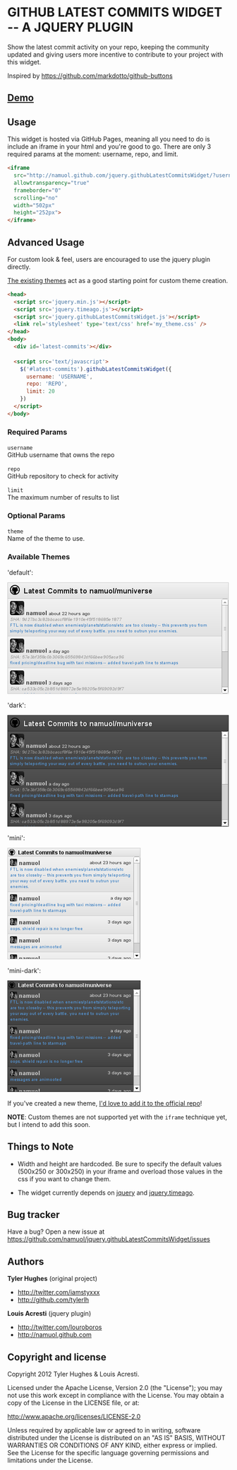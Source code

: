 GITHUB LATEST COMMITS WIDGET -- A JQUERY PLUGIN
=========================

Show the latest commit activity on your repo, keeping the community updated 
and giving users more incentive to contribute to your project with this widget.

Inspired by https://github.com/markdotto/github-buttons

[Demo](http://namuol.github.com/jquery.githubLatestCommitsWidget/?username=namuol&repo=muniverse&limit=5)
-----

Usage
-----

This widget is hosted via GitHub Pages, meaning all you need to do is include an iframe in your html 
and you're good to go. There are only 3 required params at the moment: username, repo, and limit.

``` html
<iframe
  src="http://namuol.github.com/jquery.githubLatestCommitsWidget/?username=USERNAME&repo=REPO&limit=LIMIT"
  allowtransparency="true"
  frameborder="0"
  scrolling="no"
  width="502px"
  height="252px">
</iframe>
```

Advanced Usage
-----

For custom look & feel, users are encouraged to use the jquery plugin directly.

[The existing themes](#available-themes) act as a good starting point for custom theme creation.

``` html
<head>
  <script src='jquery.min.js'></script>
  <script src='jquery.timeago.js'></script>
  <script src='jquery.githubLatestCommitsWidget.js'></script>
  <link rel='stylesheet' type='text/css' href='my_theme.css' />
</head>
<body>
  <div id='latest-commits'></div>

  <script src='text/javascript'>
    $('#latest-commits').githubLatestCommitsWidget({
      username: 'USERNAME',
      repo: 'REPO',
      limit: 20
    })
  </script>
</body>
```

### Required Params

`username`<br>
GitHub username that owns the repo<br>

`repo`<br>
GitHub repository to check for activity

`limit`<br>
The maximum number of results to list

### Optional Params

`theme`<br>
Name of the theme to use.

### Available Themes

'default':

![](https://github.com/namuol/jquery.githubLatestCommitsWidget/raw/master/theme_default.png)

'dark':

![](https://github.com/namuol/jquery.githubLatestCommitsWidget/raw/master/theme_dark.png)

'mini':

![](https://github.com/namuol/jquery.githubLatestCommitsWidget/raw/master/theme_mini.png)

'mini-dark':

![](https://github.com/namuol/jquery.githubLatestCommitsWidget/raw/master/theme_mini-dark.png)

If you've created a new theme, [I'd love to add it to the official repo](https://github.com/namuol/jquery.githubLatestCommitsWidget/pulls)!

**NOTE**: Custom themes are not supported yet with the `iframe` technique yet, but I intend to add this soon.


Things to Note
-----------

+ Width and height are hardcoded. Be sure to specify the default values (500x250 or 300x250) in your iframe 
and overload those values in the css if you want to change them.

+ The widget currently depends on [jquery](http://jquery.com/) and [jquery.timeago](http://timeago.yarp.com/).


Bug tracker
-----------

Have a bug? Open a new issue at https://github.com/namuol/jquery.githubLatestCommitsWidget/issues


Authors
-------

**Tyler Hughes** (original project)

+ http://twitter.com/iamstyxxx
+ http://github.com/tylerlh

**Louis Acresti** (jquery plugin)

+ http://twitter.com/louroboros
+ http://namuol.github.com


Copyright and license
---------------------

Copyright 2012 Tyler Hughes & Louis Acresti.

Licensed under the Apache License, Version 2.0 (the "License");
you may not use this work except in compliance with the License.
You may obtain a copy of the License in the LICENSE file, or at:

   http://www.apache.org/licenses/LICENSE-2.0

Unless required by applicable law or agreed to in writing, software
distributed under the License is distributed on an "AS IS" BASIS,
WITHOUT WARRANTIES OR CONDITIONS OF ANY KIND, either express or implied.
See the License for the specific language governing permissions and
limitations under the License.
